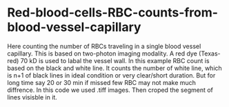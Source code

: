 # Red-blood-cells-RBC-counts-from-blood-vessel-capillary
Here counting the number of RBCs traveling in a single blood vessel capillary. This is based on two-photon imaging modality. A red dye (Texas-red) 70 kD is used to labal the vessel wall. 
In this example RBC count is based on the black and white line. It counts the number of white line, which is n+1 of black lines in ideal condition or very clear/short duration. But for long time say 20 or 30 min if missed few RBC may not make much diffrence.
In this code we used .tiff images. 
Then croped the segment of lines visisble in it. 
